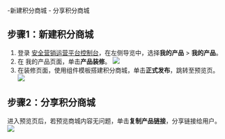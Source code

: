<dx-steps>
-新建积分商城
- 分享积分商城
</dx-steps>

## 步骤1：新建积分商城
1. 登录 [安全营销运营平台控制台](https://console.cloud.tencent.com/smop/data/mallUser)，在左侧导览中，选择**我的产品** > **我的产品**。
2. 在 我的产品页面，单击**产品装修**。
![](https://qcloudimg.tencent-cloud.cn/raw/66eb76773bf74be8b12d3c3d39fc5036.png)
3. 在装修页面，使用组件模板搭建积分商城，单击**正式发布**，跳转至预览页。
![](https://qcloudimg.tencent-cloud.cn/raw/f239ec86b08b328275fdd6d5350820a4.png)


## 步骤2：分享积分商城
进入预览页后，若预览商城内容无问题，单击**复制产品链接**，分享链接给用户。
![](https://qcloudimg.tencent-cloud.cn/raw/1d9eb4c3c48874369aa91a4d46b80cfe.png)

